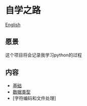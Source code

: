 # 自学之路
[English](https://github.com/gtdong/the-road-of-selflearning/blob/master/README.md)
## 愿景
这个项目将会记录我学习python的过程
## 内容
* [基础](https://github.com/gtdong/the-road-of-selflearning/tree/master/basis)
* [数据类型](https://github.com/gtdong/the-road-of-selflearning/tree/master/data-type)
* [字符编码和文件处理]
